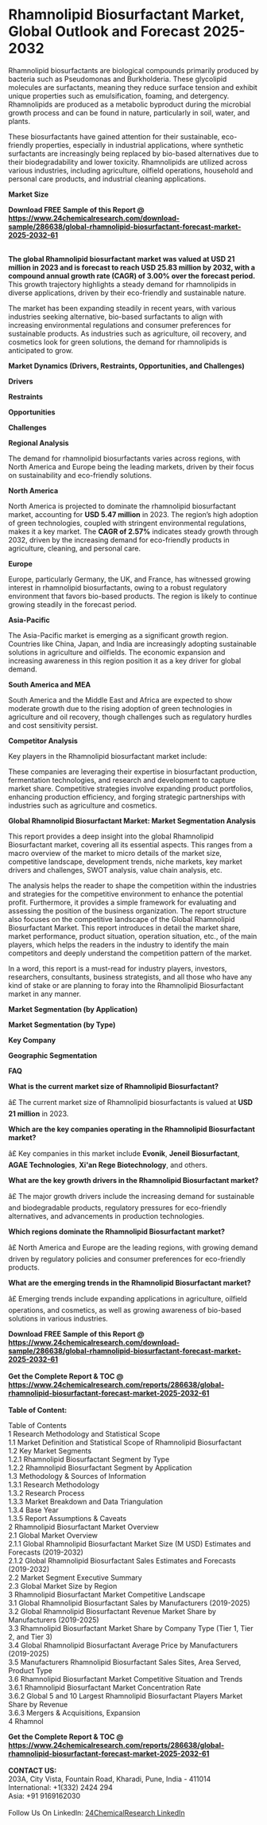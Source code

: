 <h1>Rhamnolipid Biosurfactant Market, Global Outlook and Forecast 2025-2032</h1><p>Rhamnolipid biosurfactants are biological compounds primarily produced by bacteria such as Pseudomonas and Burkholderia. These glycolipid molecules are surfactants, meaning they reduce surface tension and exhibit unique properties such as emulsification, foaming, and detergency. Rhamnolipids are produced as a metabolic byproduct during the microbial growth process and can be found in nature, particularly in soil, water, and plants.</p><p>
These biosurfactants have gained attention for their sustainable, eco-friendly properties, especially in industrial applications, where synthetic surfactants are increasingly being replaced by bio-based alternatives due to their biodegradability and lower toxicity. Rhamnolipids are utilized across various industries, including agriculture, oilfield operations, household and personal care products, and industrial cleaning applications.</p><p>
<strong>Market Size</strong></p><div><b>Download FREE Sample of this Report @ 
            <a href="https://www.24chemicalresearch.com/download-sample/286638/global-rhamnolipid-biosurfactant-forecast-market-2025-2032-61">
            https://www.24chemicalresearch.com/download-sample/286638/global-rhamnolipid-biosurfactant-forecast-market-2025-2032-61</a></b></div><br><p>
</p><p><strong>The global Rhamnolipid biosurfactant market was valued at USD 21 million in 2023 and is forecast to reach USD 25.83 million by 2032, with a compound annual growth rate (CAGR) of 3.00% over the forecast period. </strong>This growth trajectory highlights a steady demand for rhamnolipids in diverse applications, driven by their eco-friendly and sustainable nature.</p><p>
</p><p>The market has been expanding steadily in recent years, with various industries seeking alternative, bio-based surfactants to align with increasing environmental regulations and consumer preferences for sustainable products. As industries such as agriculture, oil recovery, and cosmetics look for green solutions, the demand for rhamnolipids is anticipated to grow.</p><p>
<strong>Market Dynamics (Drivers, Restraints, Opportunities, and Challenges)</strong></p><p>
<strong>Drivers</strong></p><p>
</p><p>
<strong>Restraints</strong></p><p>
</p><p>
<strong>Opportunities</strong></p><p>
</p><p>
<strong>Challenges</strong></p><p>
</p><p>
<strong>Regional Analysis</strong></p><p>
</p><p>The demand for rhamnolipid biosurfactants varies across regions, with North America and Europe being the leading markets, driven by their focus on sustainability and eco-friendly solutions.</p><p>
<strong>North America</strong></p><p>
</p><p>North America is projected to dominate the rhamnolipid biosurfactant market, accounting for <strong>USD 5.47 million</strong> in 2023. The region’s high adoption of green technologies, coupled with stringent environmental regulations, makes it a key market. The <strong>CAGR of 2.57%</strong> indicates steady growth through 2032, driven by the increasing demand for eco-friendly products in agriculture, cleaning, and personal care.</p><p>
<strong>Europe</strong></p><p>
</p><p>Europe, particularly Germany, the UK, and France, has witnessed growing interest in rhamnolipid biosurfactants, owing to a robust regulatory environment that favors bio-based products. The region is likely to continue growing steadily in the forecast period.</p><p>
<strong>Asia-Pacific</strong></p><p>
</p><p>The Asia-Pacific market is emerging as a significant growth region. Countries like China, Japan, and India are increasingly adopting sustainable solutions in agriculture and oilfields. The economic expansion and increasing awareness in this region position it as a key driver for global demand.</p><p>
<strong>South America and MEA</strong></p><p>
</p><p>South America and the Middle East and Africa are expected to show moderate growth due to the rising adoption of green technologies in agriculture and oil recovery, though challenges such as regulatory hurdles and cost sensitivity persist.</p><p>
<strong>Competitor Analysis</strong></p><p>
</p><p>Key players in the Rhamnolipid biosurfactant market include:</p><p>
</p><p>
</p><p>These companies are leveraging their expertise in biosurfactant production, fermentation technologies, and research and development to capture market share. Competitive strategies involve expanding product portfolios, enhancing production efficiency, and forging strategic partnerships with industries such as agriculture and cosmetics.</p><p>
<strong>Global Rhamnolipid Biosurfactant Market: Market Segmentation Analysis</strong></p><p>
</p><p>This report provides a deep insight into the global Rhamnolipid Biosurfactant market, covering all its essential aspects. This ranges from a macro overview of the market to micro details of the market size, competitive landscape, development trends, niche markets, key market drivers and challenges, SWOT analysis, value chain analysis, etc.</p><p>
</p><p>The analysis helps the reader to shape the competition within the industries and strategies for the competitive environment to enhance the potential profit. Furthermore, it provides a simple framework for evaluating and assessing the position of the business organization. The report structure also focuses on the competitive landscape of the Global Rhamnolipid Biosurfactant Market. This report introduces in detail the market share, market performance, product situation, operation situation, etc., of the main players, which helps the readers in the industry to identify the main competitors and deeply understand the competition pattern of the market.</p><p>
</p><p>In a word, this report is a must-read for industry players, investors, researchers, consultants, business strategists, and all those who have any kind of stake or are planning to foray into the Rhamnolipid Biosurfactant market in any manner.</p><p>
<strong>Market Segmentation (by Application)</strong></p><p>
</p><p>
<strong>Market Segmentation (by Type)</strong></p><p>
</p><p>
<strong>Key Company</strong></p><p>
</p><p>
<strong>Geographic Segmentation</strong></p><p>
</p><p>
<strong>FAQ </strong></p><p>
</p><p><strong>What is the current market size of Rhamnolipid Biosurfactant?</strong></p><p>
â£ The current market size of Rhamnolipid biosurfactants is valued at <strong>USD 21 million</strong> in 2023.</p><p>
</p><p><strong>Which are the key companies operating in the Rhamnolipid Biosurfactant market?</strong></p><p>
â£ Key companies in this market include <strong>Evonik</strong>, <strong>Jeneil Biosurfactant</strong>, <strong>AGAE Technologies</strong>, <strong>Xi'an Rege Biotechnology</strong>, and others.</p><p>
</p><p><strong>What are the key growth drivers in the Rhamnolipid Biosurfactant market?</strong></p><p>
â£ The major growth drivers include the increasing demand for sustainable and biodegradable products, regulatory pressures for eco-friendly alternatives, and advancements in production technologies.</p><p>
</p><p><strong>Which regions dominate the Rhamnolipid Biosurfactant market?</strong></p><p>
â£ North America and Europe are the leading regions, with growing demand driven by regulatory policies and consumer preferences for eco-friendly products.</p><p>
</p><p><strong>What are the emerging trends in the Rhamnolipid Biosurfactant market?</strong></p><p>
â£ Emerging trends include expanding applications in agriculture, oilfield operations, and cosmetics, as well as growing awareness of bio-based solutions in various industries.</p><div><b>Download FREE Sample of this Report @ 
            <a href="https://www.24chemicalresearch.com/download-sample/286638/global-rhamnolipid-biosurfactant-forecast-market-2025-2032-61">
            https://www.24chemicalresearch.com/download-sample/286638/global-rhamnolipid-biosurfactant-forecast-market-2025-2032-61</a></b></div><br><div><b>Get the Complete Report & TOC @ 
            <a href="https://www.24chemicalresearch.com/reports/286638/global-rhamnolipid-biosurfactant-forecast-market-2025-2032-61">
            https://www.24chemicalresearch.com/reports/286638/global-rhamnolipid-biosurfactant-forecast-market-2025-2032-61</a></b></div><br>
            <b>Table of Content:</b><p>Table of Contents<br />
1 Research Methodology and Statistical Scope<br />
1.1 Market Definition and Statistical Scope of Rhamnolipid Biosurfactant<br />
1.2 Key Market Segments<br />
1.2.1 Rhamnolipid Biosurfactant Segment by Type<br />
1.2.2 Rhamnolipid Biosurfactant Segment by Application<br />
1.3 Methodology & Sources of Information<br />
1.3.1 Research Methodology<br />
1.3.2 Research Process<br />
1.3.3 Market Breakdown and Data Triangulation<br />
1.3.4 Base Year<br />
1.3.5 Report Assumptions & Caveats<br />
2 Rhamnolipid Biosurfactant Market Overview<br />
2.1 Global Market Overview<br />
2.1.1 Global Rhamnolipid Biosurfactant Market Size (M USD) Estimates and Forecasts (2019-2032)<br />
2.1.2 Global Rhamnolipid Biosurfactant Sales Estimates and Forecasts (2019-2032)<br />
2.2 Market Segment Executive Summary<br />
2.3 Global Market Size by Region<br />
3 Rhamnolipid Biosurfactant Market Competitive Landscape<br />
3.1 Global Rhamnolipid Biosurfactant Sales by Manufacturers (2019-2025)<br />
3.2 Global Rhamnolipid Biosurfactant Revenue Market Share by Manufacturers (2019-2025)<br />
3.3 Rhamnolipid Biosurfactant Market Share by Company Type (Tier 1, Tier 2, and Tier 3)<br />
3.4 Global Rhamnolipid Biosurfactant Average Price by Manufacturers (2019-2025)<br />
3.5 Manufacturers Rhamnolipid Biosurfactant Sales Sites, Area Served, Product Type<br />
3.6 Rhamnolipid Biosurfactant Market Competitive Situation and Trends<br />
3.6.1 Rhamnolipid Biosurfactant Market Concentration Rate<br />
3.6.2 Global 5 and 10 Largest Rhamnolipid Biosurfactant Players Market Share by Revenue<br />
3.6.3 Mergers & Acquisitions, Expansion<br />
4 Rhamnol</p><div><b>Get the Complete Report & TOC @ 
            <a href="https://www.24chemicalresearch.com/reports/286638/global-rhamnolipid-biosurfactant-forecast-market-2025-2032-61">
            https://www.24chemicalresearch.com/reports/286638/global-rhamnolipid-biosurfactant-forecast-market-2025-2032-61</a></b></div><br><b>CONTACT US:</b><br>
            203A, City Vista, Fountain Road, Kharadi, Pune, India - 411014<br>
            International: +1(332) 2424 294<br>
            Asia: +91 9169162030 <br><br>
            Follow Us On LinkedIn: <a href="https://www.linkedin.com/company/24chemicalresearch/">24ChemicalResearch LinkedIn</a>